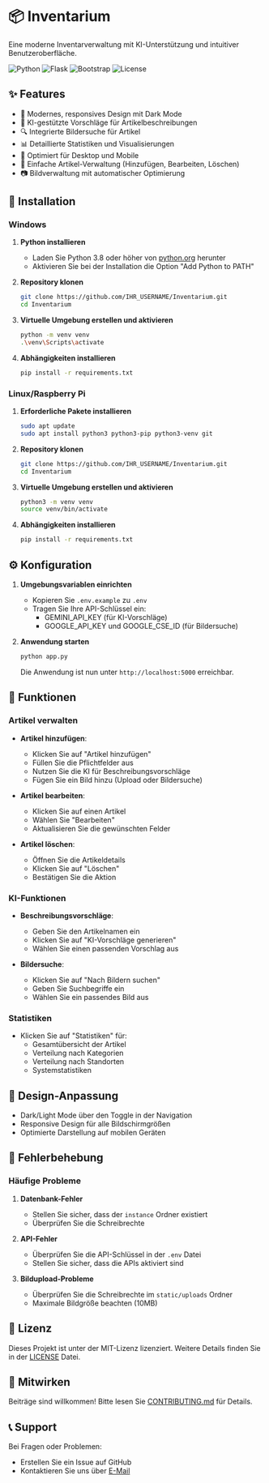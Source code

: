 # 📦 Inventarium

Eine moderne Inventarverwaltung mit KI-Unterstützung und intuitiver Benutzeroberfläche.

![Python](https://img.shields.io/badge/Python-3.8%2B-blue)
![Flask](https://img.shields.io/badge/Flask-2.0%2B-green)
![Bootstrap](https://img.shields.io/badge/Bootstrap-5.3-purple)
![License](https://img.shields.io/badge/Lizenz-MIT-yellow)

## ✨ Features

- 🎨 Modernes, responsives Design mit Dark Mode
- 🤖 KI-gestützte Vorschläge für Artikelbeschreibungen
- 🔍 Integrierte Bildersuche für Artikel
- 📊 Detaillierte Statistiken und Visualisierungen
- 📱 Optimiert für Desktop und Mobile
- 🔄 Einfache Artikel-Verwaltung (Hinzufügen, Bearbeiten, Löschen)
- 📷 Bildverwaltung mit automatischer Optimierung

## 🚀 Installation

### Windows

1. **Python installieren**
   - Laden Sie Python 3.8 oder höher von [python.org](https://python.org) herunter
   - Aktivieren Sie bei der Installation die Option "Add Python to PATH"

2. **Repository klonen**
   ```bash
   git clone https://github.com/IHR_USERNAME/Inventarium.git
   cd Inventarium
   ```

3. **Virtuelle Umgebung erstellen und aktivieren**
   ```bash
   python -m venv venv
   .\venv\Scripts\activate
   ```

4. **Abhängigkeiten installieren**
   ```bash
   pip install -r requirements.txt
   ```

### Linux/Raspberry Pi

1. **Erforderliche Pakete installieren**
   ```bash
   sudo apt update
   sudo apt install python3 python3-pip python3-venv git
   ```

2. **Repository klonen**
   ```bash
   git clone https://github.com/IHR_USERNAME/Inventarium.git
   cd Inventarium
   ```

3. **Virtuelle Umgebung erstellen und aktivieren**
   ```bash
   python3 -m venv venv
   source venv/bin/activate
   ```

4. **Abhängigkeiten installieren**
   ```bash
   pip install -r requirements.txt
   ```

## ⚙️ Konfiguration

1. **Umgebungsvariablen einrichten**
   - Kopieren Sie `.env.example` zu `.env`
   - Tragen Sie Ihre API-Schlüssel ein:
     - GEMINI_API_KEY (für KI-Vorschläge)
     - GOOGLE_API_KEY und GOOGLE_CSE_ID (für Bildersuche)

2. **Anwendung starten**
   ```bash
   python app.py
   ```
   Die Anwendung ist nun unter `http://localhost:5000` erreichbar.

## 📱 Funktionen

### Artikel verwalten

- **Artikel hinzufügen**: 
  - Klicken Sie auf "Artikel hinzufügen"
  - Füllen Sie die Pflichtfelder aus
  - Nutzen Sie die KI für Beschreibungsvorschläge
  - Fügen Sie ein Bild hinzu (Upload oder Bildersuche)

- **Artikel bearbeiten**:
  - Klicken Sie auf einen Artikel
  - Wählen Sie "Bearbeiten"
  - Aktualisieren Sie die gewünschten Felder

- **Artikel löschen**:
  - Öffnen Sie die Artikeldetails
  - Klicken Sie auf "Löschen"
  - Bestätigen Sie die Aktion

### KI-Funktionen

- **Beschreibungsvorschläge**:
  - Geben Sie den Artikelnamen ein
  - Klicken Sie auf "KI-Vorschläge generieren"
  - Wählen Sie einen passenden Vorschlag aus

- **Bildersuche**:
  - Klicken Sie auf "Nach Bildern suchen"
  - Geben Sie Suchbegriffe ein
  - Wählen Sie ein passendes Bild aus

### Statistiken

- Klicken Sie auf "Statistiken" für:
  - Gesamtübersicht der Artikel
  - Verteilung nach Kategorien
  - Verteilung nach Standorten
  - Systemstatistiken

## 🎨 Design-Anpassung

- Dark/Light Mode über den Toggle in der Navigation
- Responsive Design für alle Bildschirmgrößen
- Optimierte Darstellung auf mobilen Geräten

## 🔧 Fehlerbehebung

### Häufige Probleme

1. **Datenbank-Fehler**
   - Stellen Sie sicher, dass der `instance` Ordner existiert
   - Überprüfen Sie die Schreibrechte

2. **API-Fehler**
   - Überprüfen Sie die API-Schlüssel in der `.env` Datei
   - Stellen Sie sicher, dass die APIs aktiviert sind

3. **Bildupload-Probleme**
   - Überprüfen Sie die Schreibrechte im `static/uploads` Ordner
   - Maximale Bildgröße beachten (10MB)

## 📝 Lizenz

Dieses Projekt ist unter der MIT-Lizenz lizenziert. Weitere Details finden Sie in der [LICENSE](LICENSE) Datei.

## 🤝 Mitwirken

Beiträge sind willkommen! Bitte lesen Sie [CONTRIBUTING.md](CONTRIBUTING.md) für Details.

## 📞 Support

Bei Fragen oder Problemen:
- Erstellen Sie ein Issue auf GitHub
- Kontaktieren Sie uns über [E-Mail](mailto:ihre-email@domain.com) 